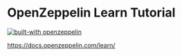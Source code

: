 # OpenZeppelin Learn Tutorial
[![built-with openzeppelin](https://img.shields.io/badge/built%20with-OpenZeppelin-3677FF)](https://docs.openzeppelin.com/)
 

https://docs.openzeppelin.com/learn/
